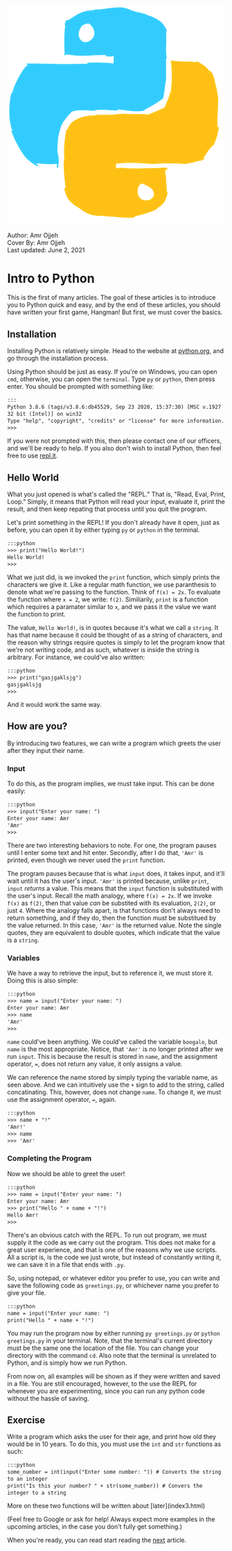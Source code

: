 ![](cover.png)
<figcaption>Author: Amr Ojjeh</figcaption>
<figcaption>Cover By: Amr Ojjeh</figcaption>
<figcaption>Last updated: June 2, 2021</figcaption>

# Intro to Python
This is the first of many articles. The goal of these articles is to introduce you to Python quick and easy, and by the end of these articles, you should have written your first game, Hangman! But first, we must cover the basics.

## Installation
Installing Python is relatively simple. Head to the website at [python.org](https://www.python.org/), and go through the installation process.

Using Python should be just as easy. If you're on Windows, you can open `cmd`, otherwise, you can open the `terminal`. Type `py` or `python`, then press enter. You should be prompted with something like:

	:::
	Python 3.8.6 (tags/v3.8.6:db45529, Sep 23 2020, 15:37:30) [MSC v.1927 32 bit (Intel)] on win32
	Type "help", "copyright", "credits" or "license" for more information.
	>>>

If you were not prompted with this, then please contact one of our officers, and we'll be ready to help. If you also don't wish to install Python, then feel free to use [repl.it](https://repl.it).

## Hello World
What you just opened is what's called the "REPL." That is, "Read, Eval, Print, Loop." Simply, it means that Python will read your input, evaluate it, print the result, and then keep repating that process until you quit the program.

Let's print something in the REPL! If you don't already have it open, just as before, you can open it by either typing `py` or `python` in the terminal.

	:::python
	>>> print("Hello World!")
	Hello World!
	>>>

What we just did, is we invoked the `print` function, which simply prints the characters we give it. Like a regular math function, we use paranthesis to denote what we're passing to the function. Think of `f(x) = 2x`. To evaluate the function where `x = 2`, we write: `f(2)`. Similiarily, `print` is a function which requires a paramater similar to `x`, and we pass it the value we want the function to print.

The value, `Hello World!`, is in quotes because it's what we call a `string`. It has that name because it could be thought of as a string of characters, and the reason why strings require quotes is simply to let the program know that we're not writing code, and as such, whatever is inside the string is arbitrary. For instance, we could've also written:

	:::python
	>>> print("gasjgaklsjg")
	gasjgaklsjg
	>>>

And it would work the same way.

## How are you?
By introducing two features, we can write a program which greets the user after they input their name.

### Input
To do this, as the program implies, we must take input. This can be done easily:

	:::python
	>>> input("Enter your name: ")
	Enter your name: Amr
	'Amr'
	>>>

There are two interesting behaviors to note. For one, the program pauses until I enter some text and hit enter. Secondly, after I do that, `'Amr'` is printed, even though we never used the `print` function.

The program pauses because that is what `input` does, it takes input, and it'll wait until it has the user's input. `'Amr'` is printed because, unlike `print`, `input` *returns* a value. This means that the `input` function is substituted with the user's input. Recall the math analogy, where `f(x) = 2x`. If we invoke `f(x)` as `f(2)`, then that value *can* be substited with its evaluation, `2(2)`, or just `4`. Where the analogy falls apart, is that functions don't always need to return something, and if they do, then the function *must* be substitued by the value returned. In this case, `'Amr'` is the returned value. Note the single quotes, they are equivalent to double quotes, which indicate that the value is a `string`.

### Variables
We have a way to retrieve the input, but to reference it, we must store it. Doing this is also simple:

	:::python
	>>> name = input("Enter your name: ")
	Enter your name: Amr
	>>> name
	'Amr'
	>>>

`name` could've been anything. We could've called the variable `boogalo`, but `name` is the most appropriate. Notice, that `'Amr'` is no longer printed after we run `input`. This is because the result is stored in `name`, and the assignment operator, `=`, does not return any value, it only assigns a value.

We can reference the name stored by simply typing the variable name, as seen above. And we can intuitively use the `+` sign to add to the string, called concatinating. This, however, does not change `name`. To change it, we must use the assignment operator, `=`, again. 

	:::python
	>>> name + "!"
	'Amr!'
	>>> name
	>>> 'Amr'

### Completing the Program
Now we should be able to greet the user!

	:::python
	>>> name = input("Enter your name: ")
	Enter your name: Amr
	>>> print("Hello " + name + "!")
	Hello Amr!
	>>>

There's an obvious catch with the REPL. To run out program, we must supply it the code as we carry out the program. This does not make for a great user experience, and that is one of the reasons why we use scripts. All a script is, is the code we just wrote, but instead of constantly writing it, we can save it in a file that ends with `.py`.

So, using notepad, or whatever editor you prefer to use, you can write and save the following code as `greetings.py`, or whichever name you prefer to give your file.

	:::python
	name = input("Enter your name: ")
	print("Hello " + name + "!")

You may run the program now by either running `py greetings.py` or `python greetings.py` in your terminal. Note, that the terminal's current directory must be the same one the location of the file. You can change your directory with the command `cd`. Also note that the terminal is unrelated to Python, and is simply how we run Python.

From now on, all examples will be shown as if they were written and saved in a file. You are still encouraged, however, to the use the REPL for whenever you are experimenting, since you can run any python code without the hassle of saving.

## Exercise
Write a program which asks the user for their age, and print how old they would be in 10 years. To do this, you must use the `int` and `str` functions as such: 

	:::python
	some_number = int(input("Enter some number: ")) # Converts the string to an integer
	print("Is this your number? " + str(some_number)) # Convers the integer to a string
<figcaption markdown="span">More on these two functions will be written about [later](index3.html)</figcaption>

(Feel free to Google or ask for help! Always expect more examples in the upcoming articles, in the case you don't fully get something.)

When you're ready, you can read start reading the [next](index2.html) article.
